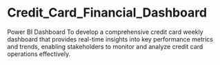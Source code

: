# Credit_Card_Financial_Dashboard
Power BI Dashboard
To develop a comprehensive credit card weekly 
dashboard that provides real-time insights into 
key performance metrics and trends, enabling 
stakeholders to monitor and analyze credit card 
operations effectively.
